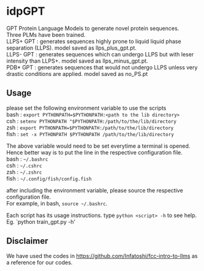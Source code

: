 # idpGPT
GPT Protein Language Models to generate novel protein sequences.</br>
Three PLMs have been trained. </br>
LLPS+ GPT : generates sequences highly prone to liquid liquid phase separation (LLPS). model saved  as llps_plus_gpt.pt.</br>
LLPS- GPT : generates sequences which can undergo LLPS but with leser intensity than LLPS+. model saved as llps_minus_gpt.pt.</br>
PDB* GPT  : generates sequences that would not undergo LLPS unless very drastic conditions are applied. model saved as no_PS.pt</br>

## Usage
please set the following environment variable to use the scripts </br>
bash : `export PYTHONPATH=$PYTHONPATH:<path to the lib directory>`</br>
csh  : `setenv PYTHONPATH "$PYTHONPATH:/path/to/the/lib/directory`</br>
zsh  : `export PYTHONPATH=$PYTHONPATH:/path/to/the/lib/directory`</br>
fish : `set -x PYTHONPATH $PYTHONPATH /path/to/the/lib/directory`</br>

The above variable would need to be set everytime a terminal is opened.</br>
Hence better way is to put the line in the respective configuration file.</br>
bash : `~/.bashrc`</br>
csh  : `~/.cshrc`</br>
zsh  : `~/.zshrc`</br>
fish : `~/.config/fish/config.fish`</br>

after including the environment variable, please source the respective configuration file. </br>
For example, in bash, `source ~/.bashrc`.</br>

Each script has its usage instructions. type `python <script> -h` to see help.</br>
Eg. `python train_gpt.py -h'</br>


## Disclaimer
We have used the codes in https://github.com/Infatoshi/fcc-intro-to-llms as a reference for our codes.
